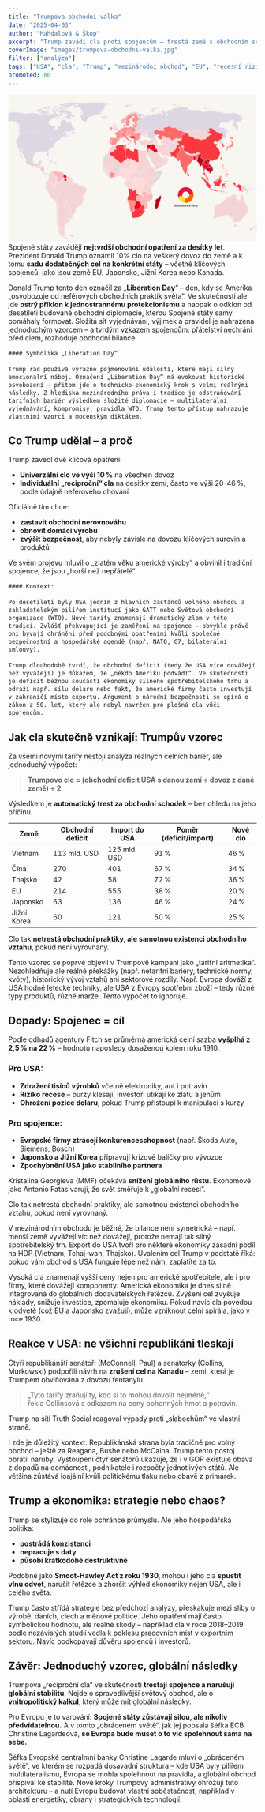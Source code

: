 ```yaml
---
title: "Trumpova obchodní válka"
date: "2025-04-03"
author: "Mahdalová & Škop"
excerpt: "Trump zavádí cla proti spojencům — trestá země s obchodním schodkem vůči USA. Svět reaguje znepokojením, Evropa s obavami a ekonomové s varováním před recesí."
coverImage: "images/trumpova-obchodni-valka.jpg"
filter: ["analýza"]
tags: ["USA", "cla", "Trump", "mezinárodní obchod", "EU", "recesní riziko"]
promoted: 80
---
```


![Trumpova obchodní válka](images/trumpova-obchodni-valka-clo-world.jpg) 
Spojené státy zavádějí **nejtvrdší obchodní opatření za desítky let**. Prezident Donald Trump oznámil 10% clo na veškerý dovoz do země a k tomu **sadu dodatečných cel na konkrétní státy** – včetně klíčových spojenců, jako jsou země EU, Japonsko, Jižní Korea nebo Kanada.

Donald Trump tento den označil za „**Liberation Day**“ – den, kdy se Amerika „osvobozuje od neférových obchodních praktik světa“. Ve skutečnosti ale jde **ostrý příklon k jednostrannému protekcionismu** a naopak o odklon od desetiletí budované obchodní diplomacie, kterou Spojené státy samy pomáhaly formovat. Složitá síť vyjednávání, výjimek a pravidel je nahrazena jednoduchým vzorcem – a tvrdým vzkazem spojencům: přátelství nechrání před clem, rozhoduje obchodní bilance.

```box
#### Symbolika „Liberation Day“

Trump rád používá výrazné pojmenování událostí, které mají silný emocionální náboj. Označení „Liberation Day“ má evokovat historické osvobození – přitom jde o technicko-ekonomický krok s velmi reálnými následky. Z hlediska mezinárodního práva i tradice je odstraňování tarifních bariér výsledkem složité diplomacie – multilaterální vyjednávání, kompromisy, pravidla WTO. Trump tento přístup nahrazuje vlastními vzorci a mocenským diktátem.
```

## Co Trump udělal – a proč

Trump zavedl dvě klíčová opatření:

- **Univerzální clo ve výši 10 %** na všechen dovoz  
- **Individuální „reciproční“ cla** na desítky zemí, často ve výši 20–46 %, podle údajně neférového chování

Oficiálně tím chce:
- **zastavit obchodní nerovnováhu**
- **obnovit domácí výrobu**
- **zvýšit bezpečnost**, aby nebyly závislé na dovozu klíčových surovin a produktů

Ve svém projevu mluvil o „zlatém věku americké výroby“ a obvinil i tradiční spojence, že jsou „horší než nepřátelé“. 

```box
#### Kontext:

Po desetiletí byly USA jedním z hlavních zastánců volného obchodu a zakladatelským pilířem institucí jako GATT nebo Světová obchodní organizace (WTO). Nové tarify znamenají dramatický zlom v této tradici. Zvlášť překvapující je zaměření na spojence – obvykle právě oni bývají chráněni před podobnými opatřeními kvůli společné bezpečnostní a hospodářské agendě (např. NATO, G7, bilaterální smlouvy).

Trump dlouhodobě tvrdí, že obchodní deficit (tedy že USA více dovážejí než vyvážejí) je důkazem, že „někdo Ameriku podvádí“. Ve skutečnosti je deficit běžnou součástí ekonomiky silného spotřebitelského trhu a odráží např. sílu dolaru nebo fakt, že americké firmy často investují v zahraničí místo exportu. Argument o národní bezpečnosti se opírá o zákon z 50. let, který ale nebyl navržen pro plošná cla vůči spojencům.
```


## Jak cla skutečně vznikají: Trumpův vzorec

Za všemi novými tarify nestojí analýza reálných celních bariér, ale jednoduchý výpočet:

> **Trumpovo clo = (obchodní deficit USA s danou zemí ÷ dovoz z dané země) ÷ 2**

Výsledkem je **automatický trest za obchodní schodek** – bez ohledu na jeho příčinu.

| Země        | Obchodní deficit | Import do USA | Poměr (deficit/import) | Nové clo |
|-------------|------------------|----------------|--------------------------|----------|
| Vietnam     | 113 mld. USD     | 125 mld. USD   | 91 %                     | 46 %     |
| Čína        | 270              | 401            | 67 %                     | 34 %     |
| Thajsko     | 42               | 58             | 72 %                     | 36 %     |
| EU          | 214              | 555            | 38 %                     | 20 %     |
| Japonsko    | 63               | 136            | 46 %                     | 24 %     |
| Jižní Korea | 60               | 121            | 50 %                     | 25 %     |

Clo tak **netrestá obchodní praktiky, ale samotnou existenci obchodního vztahu**, pokud není vyrovnaný.

Tento vzorec se poprvé objevil v Trumpově kampani jako „tarifní aritmetika“. Nezohledňuje ale reálné překážky (např. netarifní bariéry, technické normy, kvóty), historický vývoj vztahů ani sektorové rozdíly. Např. Evropa dováží z USA hodně letecké techniky, ale USA z Evropy spotřební zboží – tedy různé typy produktů, různé marže. Tento výpočet to ignoruje.

## Dopady: Spojenec = cíl

Podle odhadů agentury Fitch se průměrná americká celní sazba **vyšplhá z 2,5 % na 22 %** – hodnotu naposledy dosaženou kolem roku 1910.

### Pro USA:
- **Zdražení tisíců výrobků** včetně elektroniky, aut i potravin
- **Riziko recese** – burzy klesají, investoři utíkají ke zlatu a jenům
- **Ohrožení pozice dolaru**, pokud Trump přistoupí k manipulaci s kurzy

### Pro spojence:
- **Evropské firmy ztrácejí konkurenceschopnost** (např. Škoda Auto, Siemens, Bosch)
- **Japonsko a Jižní Korea** připravují krizové balíčky pro vývozce
- **Zpochybnění USA jako stabilního partnera**

Kristalina Georgieva (MMF) očekává **snížení globálního růstu**. Ekonomové jako Antonio Fatas varují, že svět směřuje k „globální recesi“.

Clo tak netrestá obchodní praktiky, ale samotnou existenci obchodního vztahu, pokud není vyrovnaný.

V mezinárodním obchodu je běžné, že bilance není symetrická – např. menší země vyvážejí víc než dovážejí, protože nemají tak silný spotřebitelský trh. Export do USA tvoří pro některé ekonomiky zásadní podíl na HDP (Vietnam, Tchaj-wan, Thajsko). Uvalením cel Trump v podstatě říká: pokud vám obchod s USA funguje lépe než nám, zaplatíte za to.

Vysoká cla znamenají vyšší ceny nejen pro americké spotřebitele, ale i pro firmy, které dovážejí komponenty. Americká ekonomika je dnes silně integrovaná do globálních dodavatelských řetězců. Zvýšení cel zvyšuje náklady, snižuje investice, zpomaluje ekonomiku. Pokud navíc cla povedou k odvetě (což EU a Japonsko zvažují), může vzniknout celní spirála, jako v roce 1930.

## Reakce v USA: ne všichni republikáni tleskají

Čtyři republikánští senátoři (McConnell, Paul) a senátorky (Collins, Murkowski) podpořili návrh na **zrušení cel na Kanadu** – zemi, která je Trumpem obviňována z dovozu fentanylu.

> „Tyto tarify zraňují ty, kdo si to mohou dovolit nejméně,“  
> řekla Collinsová s odkazem na ceny pohonných hmot a potravin.

Trump na síti Truth Social reagoval výpady proti „slabochům“ ve vlastní straně. 

I zde je důležitý kontext: Republikánská strana byla tradičně pro volný obchod – ještě za Reagana, Bushe nebo McCaina. Trump tento postoj obrátil naruby. Vystoupení čtyř senátorů ukazuje, že i v GOP existuje obava z dopadů na domácnosti, podnikatele i rozpočty jednotlivých států. Ale většina zůstává loajální kvůli politickému tlaku nebo obavě z primárek.

## Trump a ekonomika: strategie nebo chaos?

Trump se stylizuje do role ochránce průmyslu. Ale jeho hospodářská politika:
- **postrádá konzistenci**
- **nepracuje s daty**
- **působí krátkodobě destruktivně**

Podobně jako **Smoot-Hawley Act z roku 1930**, mohou i jeho cla **spustit vlnu odvet**, narušit řetězce a zhoršit výhled ekonomiky nejen USA, ale i celého světa.

Trump často střídá strategie bez předchozí analýzy, přeskakuje mezi sliby o výrobě, daních, clech a měnové politice. Jeho opatření mají často symbolickou hodnotu, ale reálné škody – například cla v roce 2018–2019 podle nezávislých studií vedla k poklesu pracovních míst v exportním sektoru. Navíc podkopávají důvěru spojenců i investorů.

## Závěr: Jednoduchý vzorec, globální následky

Trumpova „reciproční cla“ ve skutečnosti **trestají spojence a narušují globální stabilitu**. Nejde o spravedlivější světový obchod, ale o **vnitropolitický kalkul**, který může mít globální následky.

Pro Evropu je to varování: **Spojené státy zůstávají silou, ale nikoliv předvídatelnou.** A v tomto „obráceném světě“, jak jej popsala šéfka ECB Christine Lagardeová, **se Evropa bude muset o to víc spolehnout sama na sebe.**

Šéfka Evropské centrálmní banky Christine Lagarde mluví o „obráceném světě“, ve kterém se rozpadá dosavadní struktura – kde USA byly pilířem multilateralismu, Evropa se mohla spolehnout na pravidla, a globální obchod přispíval ke stabilitě. Nové kroky Trumpovy administrativy ohrožují tuto architekturu – a nutí Evropu budovat vlastní soběstačnost, například v oblasti energetiky, obrany i strategických technologií.


